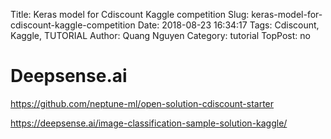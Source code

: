Title: Keras model for Cdiscount Kaggle competition
Slug: keras-model-for-cdiscount-kaggle-competition
Date: 2018-08-23 16:34:17
Tags: Cdiscount, Kaggle, TUTORIAL
Author: Quang Nguyen
Category: tutorial
TopPost: no


# Deepsense.ai
https://github.com/neptune-ml/open-solution-cdiscount-starter

https://deepsense.ai/image-classification-sample-solution-kaggle/
